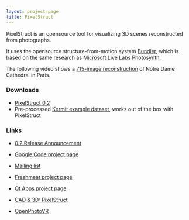 ```yaml
---
layout: project-page
title: PixelStruct
---
```


PixelStruct is an opensource tool for visualizing 3D scenes reconstructed from photographs.

It uses the opensource structure-from-motion system [Bundler][1], which is based on the same research as [Microsoft Live Labs Photosynth][2].

The following video shows a [715-image reconstruction][5] of Notre Dame Cathedral in Paris.

<div class="centred"><object type="application/x-shockwave-flash" style="width:425px; height:344px;" data="http://www.youtube.com/v/VFdNQc3gVkM">
<param name="movie" value="http://www.youtube.com/v/VFdNQc3gVkM" />
</object></div>

### Downloads

  * [PixelStruct 0.2][3]
  * Pre-processed [Kermit example dataset][6], works out of the box with PixelStruct

### Links

 * [0.2 Release Announcement][8]
 * [Google Code project page][4]
 * [Mailing list][7]
 * [Freshmeat project page][9]
 * [Qt Apps project page][10]
 * [CAD & 3D: PixelStruct][11]
 * [OpenPhotoVR][12]

   [1]: http://phototour.cs.washington.edu/bundler/
   [2]: http://livelabs.com/photosynth/
   [3]: http://pixelstruct.googlecode.com/files/pixelstruct-0.2.tar.gz
   [4]: http://code.google.com/p/pixelstruct/
   [5]: http://phototour.cs.washington.edu/datasets/
   [6]: http://pixelstruct.googlecode.com/files/kermit-example-bundler0.3.tar.gz
   [7]: http://groups.google.com/group/pixelstruct
   [8]: http://da.vidr.cc/2009/09/18/open-source-photosynth-pixelstruct-02-released/
   [9]: http://freshmeat.net/projects/pixelstruct
   [10]: http://qt-apps.org/content/show.php/PixelStruct?content=112225
   [11]: http://cad-3d.blogspot.com/2009/10/pixelstruct-open-source-alternative-to.html
   [12]: http://openphotovr.org/
